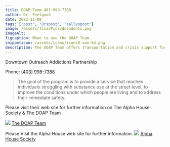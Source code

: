 ```yaml
---
title: DOAP Team 403-998-7388
author: Dr. Feelgood
date: 2022-11-08
tags: ["post", "Drspost", "sallyspost"]
image: /assets/TinasPics/dosndonts.png
imageAlt:
figcaption: When to use the DOAP Team.
snippeticon: /assets/icons/icons8-van-64.png
description: The DOAP Team offers transportation and crisis support for those dealing with addiction issues. 
---
```


<p class="subHeader">
Downtown Outreach Addictions Partnership
</p>

Phone: <a href="tel:403-998-7388">(403) 998-7388</a>

<blockquote cite="https://alphahousecalgary.com/category/doap-team/">
The goal of the program is to provide a service that reaches individuals struggling with substance use at the street level, to improve the conditions under which people are living and to address their immediate safety. 
</blockquote>

<div class="post__link">
<p>Please visit their web site for further information on The Alpha House Society & The DOAP Team</p>
<img src="/assets/TinasPics/DOAP-Team.jpeg" />
<a href="https://alphahousecalgary.com/category/doap-team/">The DOAP Team</a>
</div>

<div class="post__link">
<p>Please Visit the Alpha House web site for further information.
<img src="/assets/TinasPics/alpha-logo.png" />
<a href="https://alphahousecalgary.com/">Alpha House Society</a>
</div>
